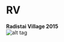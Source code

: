 # RV
<b>Radistai Village 2015</b> <br />
![alt tag](https://github.com/galisamas/RV/blob/master/res/drawable-xxxhdpi/ic_stat.png)
